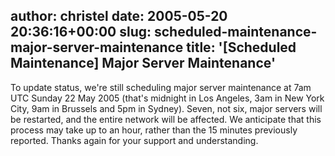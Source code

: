 author: christel
date: 2005-05-20 20:36:16+00:00
slug: scheduled-maintenance-major-server-maintenance
title: '[Scheduled Maintenance] Major Server Maintenance'
---

To update status, we're still scheduling major server maintenance at 7am   UTC Sunday 22 May 2005 (that's midnight in Los Angeles, 3am in New York   City, 9am in Brussels and 5pm in Sydney). Seven, not six, major servers   will be restarted, and the entire network will be affected. We anticipate   that this process may take up to an hour, rather than the 15 minutes   previously reported. Thanks again for your support and understanding.
